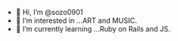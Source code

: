 - 👋 Hi, I’m @sozo0901
- 👀 I’m interested in ...ART and MUSIC.
- 🌱 I’m currently learning ...Ruby on Rails and JS.

